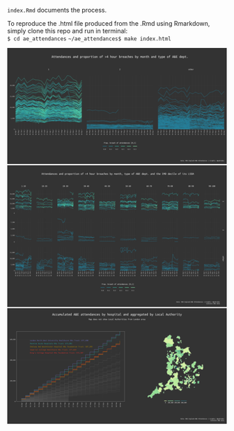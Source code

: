 `index.Rmd` documents the process.

To reproduce the .html file produced from the .Rmd using Rmarkdown, simply clone this repo and run in terminal: 
<br>
`$ cd ae_attendances`
`~/ae_attendances$ make index.html`

![Breach by type of A&E dept.](./breach_type.png)
<br>
![Breach by type of A&E dept. and IMD](./breach_type_imd.png)
<br>
![Cummulative breach map](./cummulative_all_map.png)
